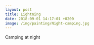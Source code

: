 ```yaml
---
layout: post
title: Lightning
date: 2018-09-01 14:17:01 +0200
image: /img/painting/Night-camping.jpg
---
```


Camping at night